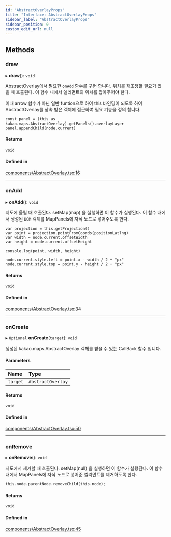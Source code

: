 ```yaml
---
id: "AbstractOverlayProps"
title: "Interface: AbstractOverlayProps"
sidebar_label: "AbstractOverlayProps"
sidebar_position: 0
custom_edit_url: null
---
```


## Methods

### draw

▸ **draw**(): `void`

AbstractOverlay에서 필요한 `onAdd` 함수를 구현 합니다.
위치를 재조정할 필요가 있을 때 호출된다.
이 함수 내에서 엘리먼트의 위치를 잡아주어야 한다.

이때 arrow 함수가 아닌 일반 funtion으로 하여 this 바인딩이 되도록 하여 AbstractOverlay를 상속 받은 객체에 접근하여 필요 기능을 정의 합니다.
```tsx
const panel = (this as kakao.maps.AbstractOverlay).getPanels().overlayLayer
panel.appendChild(node.current)
```

#### Returns

`void`

#### Defined in

[components/AbstractOverlay.tsx:16](https://github.com/JaeSeoKim/react-kakao-maps/blob/562aa12/src/components/AbstractOverlay.tsx#L16)

___

### onAdd

▸ **onAdd**(): `void`

지도에 올릴 때 호출된다.
setMap(map) 을 실행하면 이 함수가 실행된다.
이 함수 내에서 생성된 `DOM` 객체를 MapPanels에 자식 노드로 넣어주도록 한다.

```tsx
var projection = this.getProjection()
var point = projection.pointFromCoords(positionLatlng)
var width = node.current.offsetWidth
var height = node.current.offsetHeight

console.log(point, width, height)

node.current.style.left = point.x - width / 2 + "px"
node.current.style.top = point.y - height / 2 + "px"
```

#### Returns

`void`

#### Defined in

[components/AbstractOverlay.tsx:34](https://github.com/JaeSeoKim/react-kakao-maps/blob/562aa12/src/components/AbstractOverlay.tsx#L34)

___

### onCreate

▸ `Optional` **onCreate**(`target`): `void`

생성된 kakao.maps.AbstractOverlay 객체를 받을 수 있는 CallBack 함수 입니다.

#### Parameters

| Name | Type |
| :------ | :------ |
| `target` | `AbstractOverlay` |

#### Returns

`void`

#### Defined in

[components/AbstractOverlay.tsx:50](https://github.com/JaeSeoKim/react-kakao-maps/blob/562aa12/src/components/AbstractOverlay.tsx#L50)

___

### onRemove

▸ **onRemove**(): `void`

지도에서 제거할 때 호출된다.
setMap(null) 을 실행하면 이 함수가 실행된다.
이 함수 내에서 MapPanels에 자식 노드로 넣어준 엘리먼트를 제거하도록 한다.

```tsx
this.node.parentNode.removeChild(this.node);
```

#### Returns

`void`

#### Defined in

[components/AbstractOverlay.tsx:45](https://github.com/JaeSeoKim/react-kakao-maps/blob/562aa12/src/components/AbstractOverlay.tsx#L45)
